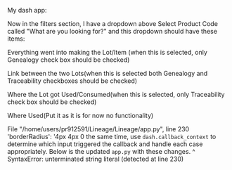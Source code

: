 
My dash app:

Now in the filters section, I have a dropdown above Select Product Code called "What are you looking for?" and this dropdown should have these items:

Everything went into making the Lot/Item (when this is selected, only Genealogy check box should be checked)

Link between the two Lots(when this is selected both Genealogy and Traceability checkboxes should be checked)

Where the Lot got Used/Consumed(when this is selected, only Traceability check box should be checked)

Where Used(Put it as it is for now no functionality)


  File "/home/users/pr912591/Lineage/Lineage/app.py", line 230
    'borderRadius': '4px 4px 0 the same time, use `dash.callback_context` to determine which input triggered the callback and handle each case appropriately. Below is the updated `app.py` with these changes.
                    ^
SyntaxError: unterminated string literal (detected at line 230)
